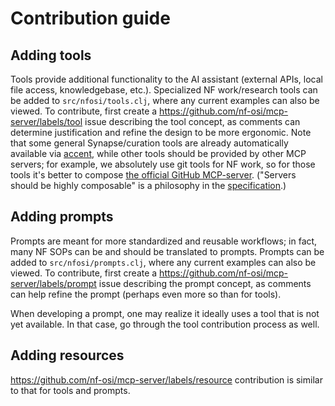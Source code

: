 # Contribution guide

## Adding tools

Tools provide additional functionality to the AI assistant (external APIs, local file access, knowledgebase, etc.).
Specialized NF work/research tools can be added to `src/nfosi/tools.clj`, where any current examples can also be viewed. 
To contribute, first create a https://github.com/nf-osi/mcp-server/labels/tool issue describing the tool concept, as comments can determine justification and refine the design to be more ergonomic. 
Note that some general Synapse/curation tools are already automatically available via [accent](https://github.com/anngvu/accent), while other tools should be provided by other MCP servers; 
for example, we absolutely use git tools for NF work, so for those tools it's better to compose [the official GitHub MCP-server](https://github.com/github/github-mcp-server). 
("Servers should be highly composable" is a philosophy in the [specification](https://modelcontextprotocol.io/specification/2025-03-26/architecture).)

## Adding prompts

Prompts are meant for more standardized and reusable workflows; in fact, many NF SOPs can be and should be translated to prompts. 
Prompts can be added to `src/nfosi/prompts.clj`, where any current examples can also be viewed. 
To contribute, first create a https://github.com/nf-osi/mcp-server/labels/prompt issue describing the prompt concept, as comments can help refine the prompt (perhaps even more so than for tools).

When developing a prompt, one may realize it ideally uses a tool that is not yet available. In that case, go through the tool contribution process as well.

## Adding resources

https://github.com/nf-osi/mcp-server/labels/resource contribution is similar to that for tools and prompts. 
